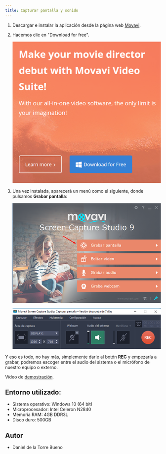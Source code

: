 ```yaml
---
title: Capturar pantalla y sonido
---
```


1. Descargar e instalar la aplicación desde la página web [Movavi](https://www.movavi.com "Movavi"). 

2. Hacemos clic en "Download for free".

   ![Sitio web de descarga](imagenes/1.png)

3. Una vez instalada, aparecerá un menú como el siguiente, donde pulsamos **Grabar pantalla**:

   ![Menú principal de la aplicación](imagenes/2.png)

   ![Iniciar grabación](imagenes/3.png)

Y eso es todo, no hay más, simplemente darle al botón **REC** y empezaría a grabar, podremos escoger entre el audio del sistema o el micrófono de nuestro equipo o externo.

Vídeo de [demostración](imagenes/ejemplo.mp4).

## Entorno utilizado: 

* Sistema operativo: Windows 10 (64 bit)
* Microprocesador: Intel Celeron N2840
* Memoria RAM: 4GB DDR3L
* Disco duro: 500GB

## Autor

* Daniel de la Torre Bueno
